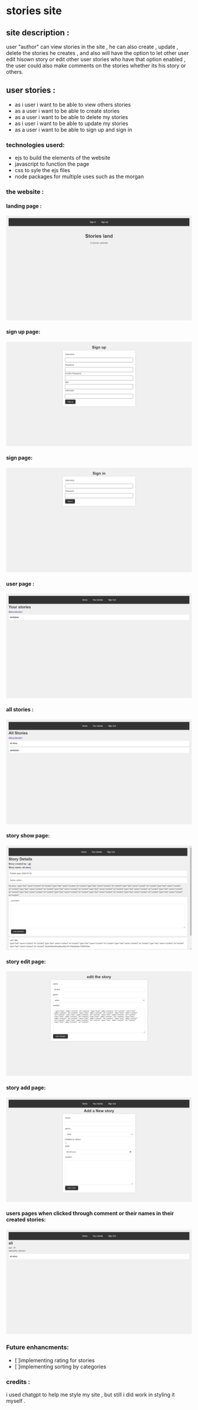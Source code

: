 # stories site

## site description :

user "author" can view stories in the site , he can also create , update , delete the stories he creates , and also will have the option to let other user edit hisown story or edit other user stories who have that option enabled , the user could also make comments on the stories whether its his story or others.

## user stories :

- as i user i want to be able to view others stories
- as a user i want to be able to create stories
- as a user i want to be able to delete my stories
- as i user i want to be able to update my stories
- as a user i want to be able to sign up and sign in


### technologies userd:

- ejs to build the elements of the website
- javascript to function the page 
- css to syle the ejs files 
- node packages for multiple uses such as the morgan 


### the website  :


#### landing page :

![](/resorces/home.png)

#### sign up page:

![](/resorces/sign-up.png)

#### sign page:

![](/resorces/sign-in.png)


#### user page :

![](/resorces/your.png)

#### all stories :

![](/resorces/all.png)

#### story show page:

![](/resorces/show.png)

#### story edit page:

![](/resorces/edit.png)


#### story add page:

![](/resorces/add.png)

#### users pages when clicked through comment or their names in their created stories:

![](/resorces/user-profile.png)


### Future enhancments:

- [ ]implementing rating for stories
- [ ]implementing sorting by categories


### credits :

i used chatgpt to help me style my site , but still i did work in styling it myself .
